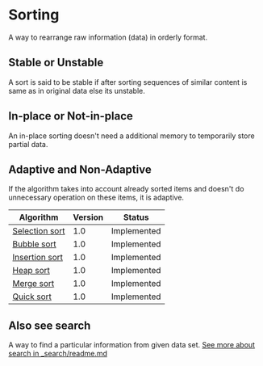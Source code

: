 # Sorting
A way to rearrange raw information (data) in orderly format.

## Stable or Unstable
A sort is said to be stable if after sorting sequences of similar content is same as in original data else its unstable.

## In-place or Not-in-place
An in-place sorting doesn't need a additional memory to temporarily store partial data.

## Adaptive and Non-Adaptive
If the algorithm takes into account already sorted items and doesn't do unnecessary operation on these items, it is adaptive.


| Algorithm                               | Version | Status       |
| --------------------------------------- | ------- | ------------ |
| [Selection sort](./_selection)          | 1.0     | Implemented  |
| [Bubble sort](./_bubble)                | 1.0     | Implemented  |
| [Insertion sort](./_insertion)          | 1.0     | Implemented  |
| [Heap sort](./_heap)                    | 1.0     | Implemented  |
| [Merge sort](./_merge)                  | 1.0     | Implemented  |
| [Quick sort](./_quick)                  | 1.0     | Implemented  |

## Also see search
A way to find a particular information from given data set.
[See more about search in _search/readme.md](../_search)
